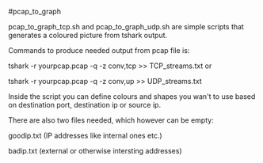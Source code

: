 
#pcap_to_graph

pcap_to_graph_tcp.sh and pcap_to_graph_udp.sh are simple scripts that generates a coloured picture from tshark output.

Commands to produce needed output from pcap file is:

tshark -r yourpcap.pcap -q -z conv,tcp  >> TCP_streams.txt     or

tshark -r yourpcap.pcap -q -z conv,up >> UDP_streams.txt

Inside the script you can define colours and shapes you wan't to use based on destination port, destination ip or source ip.

There are also two files needed, which however can be empty:

goodip.txt (IP addresses like internal ones etc.)

badip.txt (external or otherwise intersting addresses)
